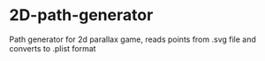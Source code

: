 2D-path-generator
=================

Path generator for 2d parallax game, reads points from .svg file and converts to .plist format
